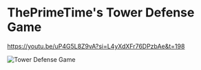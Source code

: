 # ThePrimeTime's Tower Defense Game


https://youtu.be/uP4G5L8Z9vA?si=L4yXdXFr76DPzbAe&t=198

![Tower Defense Game](/imgs/img3.png)

